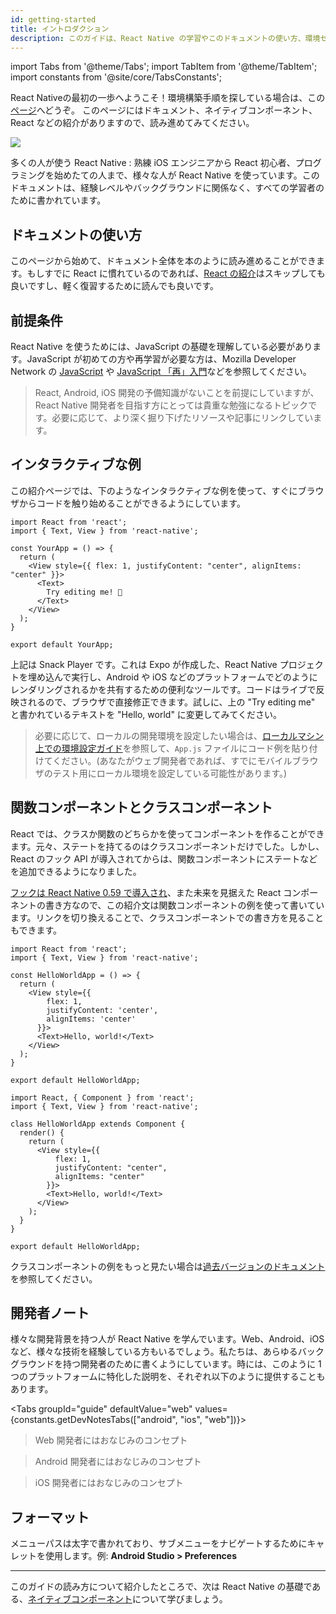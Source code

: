 ```yaml
---
id: getting-started
title: イントロダクション
description: このガイドは、React Native の学習やこのドキュメントの使い方、環境セットアップを行うための前提条件を提示します。
---
```


import Tabs from '@theme/Tabs'; import TabItem from '@theme/TabItem'; import constants from '@site/core/TabsConstants';

<div className="content-banner">
  <p>
    React Nativeの最初の一歩へようこそ！環境構築手順を探している場合は、この<a href="environment-setup">ページ</a>へどうぞ。
    このページにはドキュメント、ネイティブコンポーネント、React などの紹介がありますので、読み進めてみてください。
  </p>
  <img className="content-banner-img" src="/docs/assets/p_android-ios-devices.svg" alt=" " />
</div>

多くの人が使う React Native : 熟練 iOS エンジニアから React 初心者、プログラミングを始めたての人まで、様々な人が React Native を使っています。このドキュメントは、経験レベルやバックグラウンドに関係なく、すべての学習者のために書かれています。

## ドキュメントの使い方

このページから始めて、ドキュメント全体を本のように読み進めることができます。もしすでに React に慣れているのであれば、[React の紹介](intro-react)はスキップしても良いですし、軽く復習するために読んでも良いです。

## 前提条件

React Native を使うためには、JavaScript の基礎を理解している必要があります。JavaScript が初めての方や再学習が必要な方は、Mozilla Developer Network の [JavaScript](https://developer.mozilla.org/ja/docs/Web/JavaScript) や [JavaScript 「再」入門](https://developer.mozilla.org/ja/docs/Web/JavaScript/A_re-introduction_to_JavaScript)などを参照してください。

> React, Android, iOS 開発の予備知識がないことを前提にしていますが、React Native 開発者を目指す方にとっては貴重な勉強になるトピックです。必要に応じて、より深く掘り下げたリソースや記事にリンクしています。

## インタラクティブな例

この紹介ページでは、下のようなインタラクティブな例を使って、すぐにブラウザからコードを触り始めることができるようにしています。

```SnackPlayer name=Hello%20World
import React from 'react';
import { Text, View } from 'react-native';

const YourApp = () => {
  return (
    <View style={{ flex: 1, justifyContent: "center", alignItems: "center" }}>
      <Text>
        Try editing me! 🎉
      </Text>
    </View>
  );
}

export default YourApp;
```

上記は Snack Player です。これは Expo が作成した、React Native プロジェクトを埋め込んで実行し、Android や iOS などのプラットフォームでどのようにレンダリングされるかを共有するための便利なツールです。コードはライブで反映されるので、ブラウザで直接修正できます。試しに、上の "Try editing me" と書かれているテキストを "Hello, world" に変更してみてください。

> 必要に応じて、ローカルの開発環境を設定したい場合は、[ローカルマシン上での環境設定ガイド](environment-setup)を参照して、`App.js` ファイルにコード例を貼り付けてください。(あなたがウェブ開発者であれば、すでにモバイルブラウザのテスト用にローカル環境を設定している可能性があります。)

## 関数コンポーネントとクラスコンポーネント

React では、クラスか関数のどちらかを使ってコンポーネントを作ることができます。元々、ステートを持てるのはクラスコンポーネントだけでした。しかし、React のフック API が導入されてからは、関数コンポーネントにステートなどを追加できるようになりました。

[フックは React Native 0.59 で導入され](/blog/2019/03/12/releasing-react-native-059)、また未来を見据えた React コンポーネントの書き方なので、この紹介文は関数コンポーネントの例を使って書いています。リンクを切り換えることで、クラスコンポーネントでの書き方を見ることもできます。

<Tabs groupId="syntax" defaultValue={constants.defaultSyntax} values={constants.syntax}>
<TabItem value="functional">

```SnackPlayer name=Hello%20World%20Function%20Component
import React from 'react';
import { Text, View } from 'react-native';

const HelloWorldApp = () => {
  return (
    <View style={{
        flex: 1,
        justifyContent: 'center',
        alignItems: 'center'
      }}>
      <Text>Hello, world!</Text>
    </View>
  );
}

export default HelloWorldApp;
```

</TabItem>
<TabItem value="classical">

```SnackPlayer name=Hello%20World%20Class%20Component
import React, { Component } from 'react';
import { Text, View } from 'react-native';

class HelloWorldApp extends Component {
  render() {
    return (
      <View style={{
          flex: 1,
          justifyContent: "center",
          alignItems: "center"
        }}>
        <Text>Hello, world!</Text>
      </View>
    );
  }
}

export default HelloWorldApp;
```

</TabItem>
</Tabs>

クラスコンポーネントの例をもっと見たい場合は[過去バージョンのドキュメント](/versions)を参照してください。

## 開発者ノート

様々な開発背景を持つ人が React Native を学んでいます。Web、Android、iOS など、様々な技術を経験している方もいるでしょう。私たちは、あらゆるバックグラウンドを持つ開発者のために書くようにしています。時には、このように 1 つのプラットフォームに特化した説明を、それぞれ以下のように提供することもあります。

<Tabs groupId="guide" defaultValue="web" values={constants.getDevNotesTabs(["android", "ios", "web"])}>

<TabItem value="web">

> Web 開発者にはおなじみのコンセプト

</TabItem>
<TabItem value="android">

> Android 開発者にはおなじみのコンセプト

</TabItem>
<TabItem value="ios">

> iOS 開発者にはおなじみのコンセプト

</TabItem>
</Tabs>

## フォーマット

メニューパスは太字で書かれており、サブメニューをナビゲートするためにキャレットを使用します。例: **Android Studio > Preferences**

---

このガイドの読み方について紹介したところで、次は React Native の基礎である、[ネイティブコンポーネント](intro-react-native-components.md)について学びましょう。
